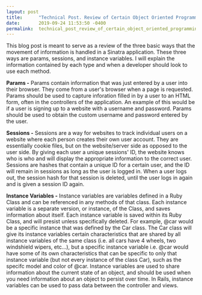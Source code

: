 ```yaml
---
layout: post
title:      "Technical Post. Review of Certain Object Oriented Programming/Sinatra Terms"
date:       2019-09-24 11:53:50 -0400
permalink:  technical_post_review_of_certain_object_oriented_programming_sinatra_terms
---
```



This blog post is meant to serve as a review of the three basic ways that the movement of information is handled in a Sinatra application. These three ways are params, sessions, and instance variables. I will explain the information contained by each type and when a developer should look to use each method.

**Params -** Params contain information that was just entered by a user into their browser. They come from a user's browser when a page is requested. Params should be used to capture inforation filled in by a user to an HTML form, often in the controllers of the application. An example of this would be if a user is signing up to a website with a username and password. Params should be used to obtain the custom username and password entered by the user.

**Sessions -** Sessions are a way for websites to track individual users on a website where each person creates their own user account. They are essentially cookie files, but on the website/server side as opposed to the user side. By giving each user a unique sessions' ID, the website knows who is who and will display the appropriate information to the correct user. Sessions are hashes that contain a unique ID for a certain user, and the ID will remain in sessions as long as the user is logged in. When a user logs out, the session hash for that session is deleted, until the user logs in again and is given a session ID again.

**Instance Variables -**  Instance variables are variables defined in a Ruby Class and can be referenced in any methods of that class. Each instance variable is a separate version, or instance, of the Class, and saves information about itself. Each instance variable is saved within its Ruby Class, and will presist unless specifically deleted. For example, @car would be a specific instance that was defined by the Car class. The Car class will give its instance variables certain characteristics that are shared by all instance variables of the same class (i.e. all cars have 4 wheels, two windshield wipers, etc...), but a specific instance variable i.e. @car would have some of its own characteristics that can be specific to only that instance variable (but not every instance of the class Car), such as the specifc model and color of @car. Instance variables are used to share information about the current state of an object, and should be used when you need information about an object to persist over time. In Rails, instance variables can be used to pass data between the controller and views.
